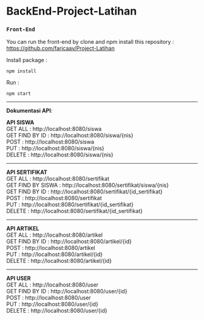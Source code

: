# BackEnd-Project-Latihan
### `Front-End`
You can run the front-end by clone and npm install this repository :
https://github.com/faricaav/Project-Latihan 

Install package : <br>

```npm install```

Run : <br>

```npm start```

---------------------------------------------------------

<b>Dokumentasi API</b>:

<b>API SISWA</b> <br>
GET ALL : http://localhost:8080/siswa <br>
GET FIND BY ID : http://localhost:8080/siswa/{nis} <br>
POST : http://localhost:8080/siswa <br>
PUT : http://localhost:8080/siswa/{nis} <br>
DELETE : http://localhost:8080/siswa/{nis} <br>

---------------------------------------------------------

<b>API SERTIFIKAT</b> <br>
GET ALL : http://localhost:8080/sertifikat <br>
GET FIND BY SISWA : http://localhost:8080/sertifikat/siswa/{nis} <br>
GET FIND BY ID : http://localhost:8080/sertifikat/{id_sertifikat} <br>
POST : http://localhost:8080/sertifikat <br>
PUT : http://localhost:8080/sertifikat/{id_sertifikat} <br>
DELETE : http://localhost:8080/sertifikat/{id_sertifikat} <br>

---------------------------------------------------------

<b>API ARTIKEL</b> <br>
GET ALL : http://localhost:8080/artikel <br>
GET FIND BY ID : http://localhost:8080/artikel/{id} <br>
POST : http://localhost:8080/artikel <br>
PUT : http://localhost:8080/artikel/{id} <br>
DELETE : http://localhost:8080/artikel/{id} <br>

---------------------------------------------------------

<b>API USER</b> <br>
GET ALL : http://localhost:8080/user <br>
GET FIND BY ID : http://localhost:8080/user/{id} <br>
POST : http://localhost:8080/user <br>
PUT : http://localhost:8080/user/{id} <br>
DELETE : http://localhost:8080/user/{id} <br>
